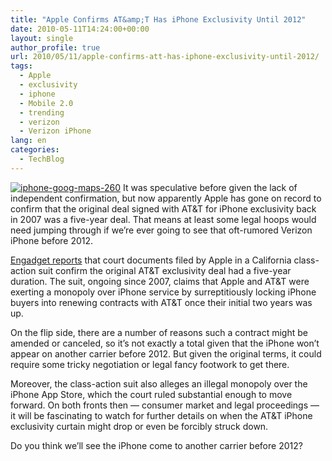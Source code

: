 ```yaml
---
title: "Apple Confirms AT&amp;T Has iPhone Exclusivity Until 2012"
date: 2010-05-11T14:24:00+00:00
layout: single
author_profile: true
url: 2010/05/11/apple-confirms-att-has-iphone-exclusivity-until-2012/
tags:
  - Apple
  - exclusivity
  - iphone
  - Mobile 2.0
  - trending
  - verizon
  - Verizon iPhone
lang: en
categories: 
  - TechBlog
---
```

[![iphone-goog-maps-260](http://lh4.ggpht.com/_vaUVXcmC3OI/S-lhgrM0O7I/AAAAAAAACIQ/f0Yn0W17HJg/iphone-goog-maps-260_thumb%5B2%5D.jpg?imgmax=800 "iphone-goog-maps-260")](http://lh3.ggpht.com/_vaUVXcmC3OI/S-lheuHnplI/AAAAAAAACIM/XbkX4EfmIzs/s1600-h/iphone-goog-maps-260%5B4%5D.jpg) It was speculative before given the lack of independent confirmation, but now apparently Apple has gone on record to confirm that the original deal signed with AT&T for iPhone exclusivity back in 2007 was a five-year deal. That means at least some legal hoops would need jumping through if we’re ever going to see that oft-rumored Verizon iPhone before 2012. 

[Engadget reports](http://www.engadget.com/2010/05/10/confirmed-apple-and-atandt-signed-five-year-iphone-exclusivity-de/) that court documents filed by Apple in a California class-action suit confirm the original AT&T exclusivity deal had a five-year duration. The suit, ongoing since 2007, claims that Apple and AT&T were exerting a monopoly over iPhone service by surreptitiously locking iPhone buyers into renewing contracts with AT&T once their initial two years was up. 

On the flip side, there are a number of reasons such a contract might be amended or canceled, so it’s not exactly a total given that the iPhone won’t appear on another carrier before 2012. But given the original terms, it could require some tricky negotiation or legal fancy footwork to get there. 

Moreover, the class-action suit also alleges an illegal monopoly over the iPhone App Store, which the court ruled substantial enough to move forward. On both fronts then — consumer market and legal proceedings — it will be fascinating to watch for further details on when the AT&T iPhone exclusivity curtain might drop or even be forcibly struck down. 

Do you think we’ll see the iPhone come to another carrier before 2012?